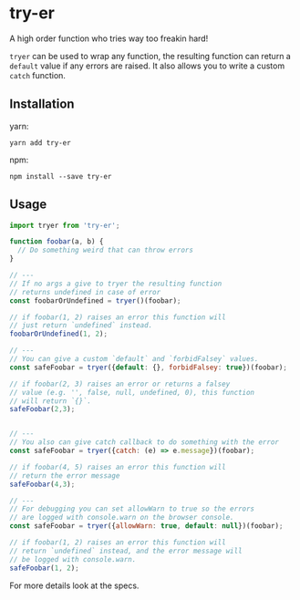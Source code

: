 # try-er
A high order function who tries way too freakin hard!

`tryer` can be used to wrap any function, the resulting function can return a `default` value if any errors are raised. It also allows you to write a custom `catch` function.

## Installation

yarn:

```
yarn add try-er
```

npm:

```
npm install --save try-er
```

## Usage

```js
import tryer from 'try-er';

function foobar(a, b) {
  // Do something weird that can throw errors
}

// ---
// If no args a give to tryer the resulting function
// returns undefined in case of error
const foobarOrUndefined = tryer()(foobar);

// if foobar(1, 2) raises an error this function will
// just return `undefined` instead.
foobarOrUndefined(1, 2);

// ---
// You can give a custom `default` and `forbidFalsey` values.
const safeFoobar = tryer({default: {}, forbidFalsey: true})(foobar);

// if foobar(2, 3) raises an error or returns a falsey
// value (e.g. '', false, null, undefined, 0), this function
// will return `{}`.
safeFoobar(2,3);


// ---
// You also can give catch callback to do something with the error
const safeFoobar = tryer({catch: (e) => e.message})(foobar);

// if foobar(4, 5) raises an error this function will
// return the error message
safeFoobar(4,3);

// ---
// For debugging you can set allowWarn to true so the errors
// are logged with console.warn on the browser console.
const safeFoobar = tryer({allowWarn: true, default: null})(foobar);

// if foobar(1, 2) raises an error this function will
// return `undefined` instead, and the error message will
// be logged with console.warn.
safeFoobar(1, 2);
```

For more details look at the specs.
